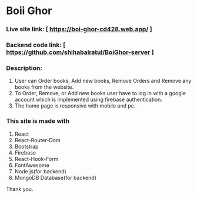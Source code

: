 # Boii Ghor


### Live site link: [ https://boi-ghor-cd428.web.app/ ]
### Backend code link: [ https://github.com/shihabalratul/BoiGhor-server ]

### Description:
1. User can Order books, Add new books, Remove Orders and Remove any books from the website.
2. To Order, Remove, or Add new books user have to log in with a google account which is implemented using firebase authentication.
3. The home page is responsive with mobile and pc.

### This site is made with 
1. React
2. React-Router-Dom
3. Bootstrap
4. Firebase 
5. React-Hook-Form
6. FontAwesome
7. Node js(for backend)
8. MongoDB Database(for backend)

Thank you.
